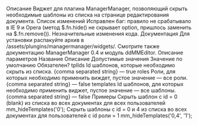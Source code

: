Описание
Виджет для плагина ManagerManager, позволяющий скрыть необходимые шаблоны из списка на странице редактирования документа.
Список изменений
Исправлен баг: правило не срабатывало в IE 9 и Opera (метод $.fn.hide() не скрывает option, пришлось заменить на $.fn.remove()).
Незначительные изменения кода.
Документация
Для установки распакуйте архив в /assets/plungins/managermanager/widgets/. Смотрите также документацию ManagerManager 0.4 и модуль ddMMEditor.
Описание параметров
Название	Описание	Допустимые значения	Значение по умолчанию	Обязателен?
tplIds	Id шаблонов, которые необходимо скрыть из списка.	{comma separated string}	—	true
roles	Роли, для которых необходимо применить виждет, пустое значение — все роли.	{comma separated string}	—	false
templates	Id шаблонов, для которых необходимо применить виджет, пустое значение — все шаблоны.	{comma separated string}	—	false
Примеры
Скрыть шаблон с id = 0 (blank) из списка во всех документах для всех пользователей
mm_hideTemplates('0');
Скрыть шаблоны с id = 0 и 4 из списка во всех документах для пользователей с id роли = 1
mm_hideTemplates('0,4', '1');